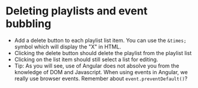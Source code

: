# Deleting playlists and event bubbling

+ Add a delete button to each playlist list item. You can use the `&times;` symbol
which will display the "X" in HTML.
+ Clicking the delete button should delete the playlist from the playlist list
+ Clicking on the list item should still select a list for editing.
+ Tip: As you will see, use of Angular does not absolve you from the knowledge of DOM and Javascript. When using events in Angular, we really use browser events. Remember about `event.preventDefault()`?